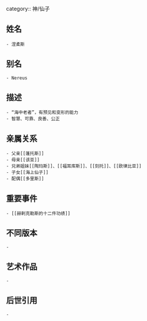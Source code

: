 category:: 神/仙子
## 姓名
	- 涅柔斯
## 别名
	- Nereus
## 描述
	- “海中老者”，有预见和变形的能力
	- 智慧、可靠、良善、公正
## 亲属关系
	- 父亲[[蓬托斯]]
	- 母亲[[该亚]]
	- 兄弟姐妹[[陶玛斯]]、[[福耳库斯]]、[[刻托]]、[[欧律比亚]]
	- 子女[[海上仙子]]
	- 配偶[[多里斯]]
## 重要事件
	- [[赫剌克勒斯的十二件功绩]]
## 不同版本
	-
## 艺术作品
	-
## 后世引用
	-
